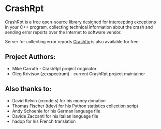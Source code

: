 # CrashRpt

CrashRpt is a free open-source library designed for intercepting exceptions in your C++ program, collecting technical information about the crash and sending error reports over the Internet to software vendor.

Server for collecting error reports [Crashfix](https://github.com/jsonzilla/crashfix_service) is also available for free.


## Project Authors:

* Mike Carruth - CrashRpt project originator
* Oleg Krivtsov (zexspectrum) - current CrashRpt project maintainer

## Also thanks to:
* David Kelvin (crcode.s) for his money donation
* Thomas Fischer (tdev) for his Python statistics collection script
* Andy Schoenle for his German language file
* Davide Zaccanti for his Italian language file
* hadop for his French translation

